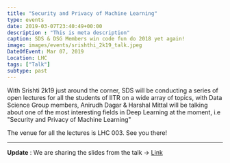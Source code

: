 ```yaml
---
title: "Security and Privacy of Machine Learning"
type: events
date: 2019-03-07T23:40:49+00:00
description : "This is meta description"
caption: SDS & DSG Members win code fun do 2018 yet again!
image: images/events/srishthi_2k19_talk.jpeg
DateOfEvent: Mar 07, 2019
Location: LHC
tags: ["Talk"]
subtype: past
---
```



With Srishti 2k19 just around the corner, SDS will be conducting a series of open lectures for all the students of IITR on a wide array of topics, with Data Science Group members, Anirudh Dagar & Harshal Mittal will be talking about one of the most interesting fields in Deep Learning at the moment, i.e "Security and Privacy of Machine Learning"

The venue for all the lectures is LHC 003. See you there!

<hr/>

<b>Update</b> : We are sharing the slides from the talk -> [Link](https://drive.google.com/open?id=1lIwSRuxBF6WRy9uIIcHIlzsP9hC_-r-Vnmu2YBN3oWU)